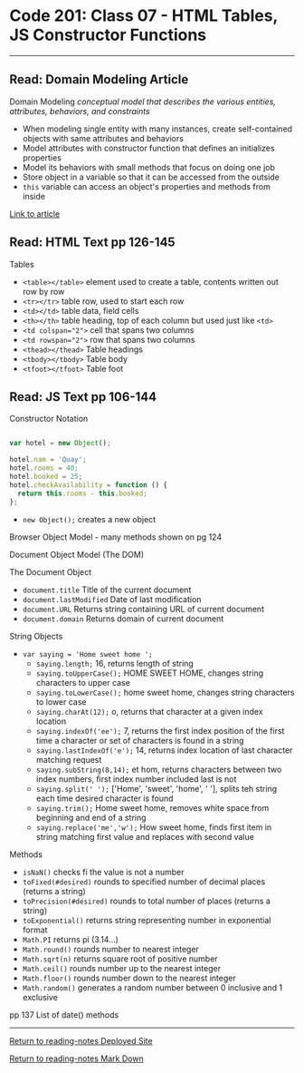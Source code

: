 # Code 201: Class 07 - HTML Tables, JS Constructor Functions

***

## Read: Domain Modeling Article

Domain Modeling *conceptual model that describes the various entities, attributes, behaviors, and constraints*

- When modeling single entity with many instances, create self-contained objects with same attributes and behaviors
- Model attributes with constructor function that defines an initializes properties
- Model its behaviors with small methods that focus on doing one job
- Store object in a variable so that it can be accessed from the outside
- `this` variable can access an object's properties and methods from inside

[Link to article](https://github.com/codefellows/domain_modeling#domain-modeling)

## Read: HTML Text pp 126-145

Tables

- `<table></table>` element used to create a table, contents written out row by row
- `<tr></tr>` table row, used to start each row
- `<td></td>` table data, field cells
- `<th></th>` table heading, top of each column but used just like `<td>`
- `<td colspan="2">` cell that spans two columns
- `<td rowspan="2">` row that spans two columns
- `<thead></thead>` Table headings
- `<tbody></tbody>` Table body
- `<tfoot></tfoot>` Table foot


## Read: JS Text pp 106-144

Constructor Notation

```js

var hotel = new Object();

hotel.nam = 'Quay';
hotel.rooms = 40;
hotel.booked = 25;
hotel.checkAvailability = function () {
  return this.rooms - this.booked;
};

```

- `new Object();` creates a new object

Browser Object Model - many methods shown on pg 124

Document Object Model (The DOM)

The Document Object

- `document.title` Title of the current document
- `document.lastModified` Date of last modification
- `document.URL` Returns string containing URL of current document
- `document.domain` Returns domain of current document

String Objects

- `var saying = 'Home sweet home ';`
  - `saying.length;` 16, returns length of string
  - `saying.toUpperCase();` HOME SWEET HOME, changes string characters to upper case
  - `saying.toLowerCase();` home sweet home, changes string characters to lower case
  - `saying.charAt(12);` o, returns that character at a given index location
  - `saying.indexOf('ee');` 7, returns the first index position of the first time a character or set of characters is found in a string
  - `saying.lastIndexOf('e');` 14, returns index location of last character matching request
  - `saying.subString(8,14);` et hom, returns characters between two index numbers, first index number included last is not
  - `saying.split(' ');` ['Home', 'sweet', 'home', ' '], splits teh string each time desired character is found
  - `saying.trim();` Home sweet home, removes white space from beginning and end of a string
  - `saying.replace('me','w');` How sweet home, finds first item in string matching first value and replaces with second value

Methods

- `isNaN()` checks fi the value is not a number
- `toFixed(#desired)` rounds to specified number of decimal places (returns a string)
- `toPrecision(#desired)` rounds to total number of places (returns a string)
- `toExponential()` returns string representing number in exponential format
- `Math.PI` returns pi (3.14...)
- `Math.round()` rounds number to nearest integer
- `Math.sqrt(n)` returns square root of positive number
- `Math.ceil()` rounds number up to the nearest integer
- `Math.floor()` rounds number down to the nearest integer
- `Math.random()` generates a random number between 0 inclusive and 1 exclusive

pp 137 List of date() methods

***

[Return to reading-notes Deployed Site](https://paneks19.github.io/reading-notes/)

[Return to reading-notes Mark Down](https://github.com/paneks19/reading-notes)
